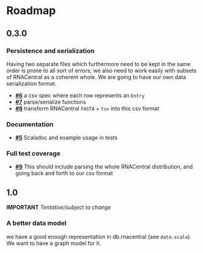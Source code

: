 # Roadmap

## 0.3.0

### Persistence and serialization

Having two separate files which furthermore need to be kept in the same order is prone to all sort of errors; we also need to work easily with subsets of RNACentral as a coherent whole. We are going to have our own data serialization format.

- **[#6](/../../issues/6)** a csv spec where each row represents an `Entry`
- **[#7](/../../issues/7)** parse/serialize functions
- **[#8](/../../issues/8)** transform RNACentral `FASTA` + `tsv` into this csv format

### Documentation

- **[#5](/../../issues/5)** Scaladoc and example usage in tests

### Full test coverage

- **[#9](/../../issues/9)** This should include parsing the whole RNACentral distribution, and going back and forth to our csv format

## 1.0

**IMPORTANT** *Tentative/subject to change*

### A better data model

we have a good enough representation in db.rnacentral (see `data.scala`). We want to have a graph model for it.